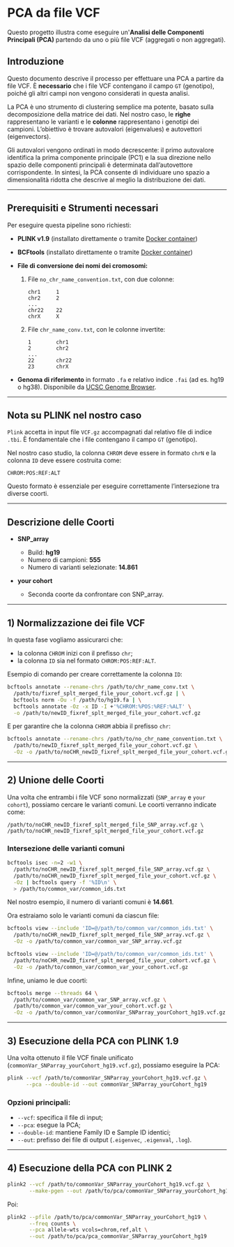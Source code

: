 # PCA da file VCF

Questo progetto illustra come eseguire un'**Analisi delle Componenti Principali (PCA)** partendo da uno o più file VCF (aggregati o non aggregati).

## Introduzione

Questo documento descrive il processo per effettuare una PCA a partire da file VCF.
È **necessario** che i file VCF contengano il campo `GT` (genotipo), poiché gli altri campi non vengono considerati in questa analisi.

La PCA è uno strumento di clustering semplice ma potente, basato sulla decomposizione della matrice dei dati.
Nel nostro caso, le **righe** rappresentano le varianti e le **colonne** rappresentano i genotipi dei campioni.
L’obiettivo è trovare autovalori (eigenvalues) e autovettori (eigenvectors).

Gli autovalori vengono ordinati in modo decrescente: il primo autovalore identifica la prima componente principale (PC1) e la sua direzione nello spazio delle componenti principali è determinata dall’autovettore corrispondente.
In sintesi, la PCA consente di individuare uno spazio a dimensionalità ridotta che descrive al meglio la distribuzione dei dati.

---

## Prerequisiti e Strumenti necessari

Per eseguire questa pipeline sono richiesti:

* **PLINK v1.9** (installato direttamente o tramite [Docker container](https://github.com/asherkhb/plink-docker))

* **BCFtools** (installato direttamente o tramite [Docker container](https://github.com/samtools/bcftools))

* **File di conversione dei nomi dei cromosomi:**

  1. File `no_chr_name_convention.txt`, con due colonne:

     ```
     chr1     1
     chr2     2
     ...
     chr22    22
     chrX     X
     ```
  2. File `chr_name_conv.txt`, con le colonne invertite:

     ```
     1        chr1
     2        chr2
     ...
     22       chr22
     23       chrX
     ```

* **Genoma di riferimento** in formato `.fa` e relativo indice `.fai` (ad es. hg19 o hg38).
  Disponibile da [UCSC Genome Browser](https://hgdownload.soe.ucsc.edu/goldenPath/).

---

## Nota su PLINK nel nostro caso

`Plink` accetta in input file `VCF.gz` accompagnati dal relativo file di indice `.tbi`.
È fondamentale che i file contengano il campo `GT` (genotipo).

Nel nostro caso studio, la colonna `CHROM` deve essere in formato `chrN` e la colonna `ID` deve essere costruita come:

```
CHROM:POS:REF:ALT
```

Questo formato è essenziale per eseguire correttamente l’intersezione tra diverse coorti.

---

## Descrizione delle Coorti

* **SNP_array**

  * Build: **hg19**
  * Numero di campioni: **555**
  * Numero di varianti selezionate: **14.861**

* **your cohort**

  * Seconda coorte da confrontare con SNP_array.

---

## 1) Normalizzazione dei file VCF

In questa fase vogliamo assicurarci che:

* la colonna `CHROM` inizi con il prefisso `chr`;
* la colonna `ID` sia nel formato `CHROM:POS:REF:ALT`.

Esempio di comando per creare correttamente la colonna `ID`:

```bash
bcftools annotate --rename-chrs /path/to/chr_name_conv.txt \
  /path/to/fixref_splt_merged_file_your_cohort.vcf.gz | \
  bcftools norm -Ou -f /path/to/hg19.fa | \
  bcftools annotate -Oz -x ID -I +'%CHROM:%POS:%REF:%ALT' \
  -o /path/to/newID_fixref_splt_merged_file_your_cohort.vcf.gz
```

E per garantire che la colonna `CHROM` abbia il prefisso `chr`:

```bash
bcftools annotate --rename-chrs /path/to/no_chr_name_convention.txt \
  /path/to/newID_fixref_splt_merged_file_your_cohort.vcf.gz \
  -Oz -o /path/to/noCHR_newID_fixref_splt_merged_file_your_cohort.vcf.gz
```

---

## 2) Unione delle Coorti

Una volta che entrambi i file VCF sono normalizzati (`SNP_array` e `your cohort`), possiamo cercare le varianti comuni.
Le coorti verranno indicate come:

```
/path/to/noCHR_newID_fixref_splt_merged_file_SNP_array.vcf.gz \
/path/to/noCHR_newID_fixref_splt_merged_file_your_cohort.vcf.gz
```

### Intersezione delle varianti comuni

```bash
bcftools isec -n=2 -w1 \
  /path/to/noCHR_newID_fixref_splt_merged_file_SNP_array.vcf.gz \
  /path/to/noCHR_newID_fixref_splt_merged_file_your_cohort.vcf.gz \
  -Oz | bcftools query -f '%ID\n' \
  > /path/to/common_var/common_ids.txt
```

Nel nostro esempio, il numero di varianti comuni è **14.661**.

Ora estraiamo solo le varianti comuni da ciascun file:

```bash
bcftools view --include 'ID=@/path/to/common_var/common_ids.txt' \
  /path/to/noCHR_newID_fixref_splt_merged_file_SNP_array.vcf.gz \
  -Oz -o /path/to/common_var/common_var_SNP_array.vcf.gz
```

```bash
bcftools view --include 'ID=@/path/to/common_var/common_ids.txt' \
  /path/to/noCHR_newID_fixref_splt_merged_file_your_cohort.vcf.gz \
  -Oz -o /path/to/common_var/common_var_your_cohort.vcf.gz
```

Infine, uniamo le due coorti:

```bash
bcftools merge --threads 64 \
  /path/to/common_var/common_var_SNP_array.vcf.gz \
  /path/to/common_var/common_var_your_cohort.vcf.gz \
  -Oz -o /path/to/common_var/commonVar_SNParray_yourCohort_hg19.vcf.gz
```

---

## 3) Esecuzione della PCA con PLINK 1.9

Una volta ottenuto il file VCF finale unificato (`commonVar_SNParray_yourCohort_hg19.vcf.gz`), possiamo eseguire la PCA:

```bash
plink --vcf /path/to/commonVar_SNParray_yourCohort_hg19.vcf.gz \
      --pca --double-id --out commonVar_SNParray_yourCohort_hg19
```

### Opzioni principali:

* `--vcf`: specifica il file di input;
* `--pca`: esegue la PCA;
* `--double-id`: mantiene Family ID e Sample ID identici;
* `--out`: prefisso dei file di output (`.eigenvec`, `.eigenval`, `.log`).

---

## 4) Esecuzione della PCA con PLINK 2

```bash
plink2 --vcf /path/to/commonVar_SNParray_yourCohort_hg19.vcf.gz \
       --make-pgen --out /path/to/pca/commonVar_SNParray_yourCohort_hg19
```

Poi:

```bash
plink2 --pfile /path/to/pca/commonVar_SNParray_yourCohort_hg19 \
       --freq counts \
       --pca allele-wts vcols=chrom,ref,alt \
       --out /path/to/pca/pca_commonVar_SNParray_yourCohort_hg19
```

